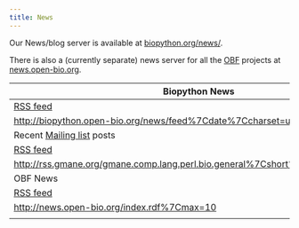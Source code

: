 ```yaml
---
title: News
---
```


Our News/blog server is available at
[biopython.org/news/](http://biopython.open-bio.org/news/).

There is also a (currently separate) news server for all the
[OBF](http://www.bioperl.org/wiki/OBF) projects at
[news.open-bio.org](http://news.open-bio.org).

| Biopython News                                                                             |
|--------------------------------------------------------------------------------------------|
| [RSS feed](http://biopython.open-bio.org/news/feed)                                        |
| <rss><http://biopython.open-bio.org/news/feed%7Cdate%7Ccharset=utf-8%7Cmax=10></rss>       |
| Recent [Mailing list](Mailing_lists "wikilink") posts                                      |
| [RSS feed](http://rss.gmane.org/gmane.comp.lang.perl.bio.general)                          |
| <rss><http://rss.gmane.org/gmane.comp.lang.perl.bio.general%7Cshort%7Cdate%7Cmax=15></rss> |
| OBF News                                                                                   |
| [RSS feed](http://news.open-bio.org/index.rdf)                                             |
| <rss><http://news.open-bio.org/index.rdf%7Cmax=10></rss>                                   |
||


